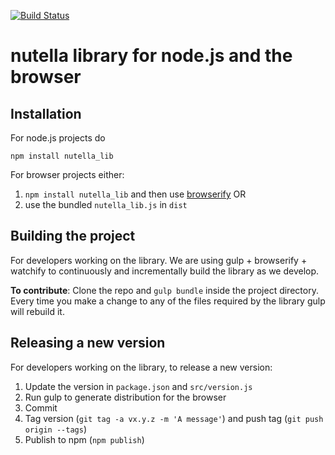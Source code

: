 [![Build Status](https://travis-ci.org/nutella-framework/nutella_lib.js.svg?branch=master)](https://travis-ci.org/nutella-framework/nutella_lib.js)

# nutella library for node.js and the browser

## Installation
For node.js projects do
```
npm install nutella_lib
```

For browser projects either:

1. `npm install nutella_lib` and then use [browserify](http://browserify.org/) OR
2. use the bundled `nutella_lib.js` in `dist`


## Building the project
For developers working on the library. We are using gulp + browserify + watchify to continuously and incrementally build the library as we develop. 

**To contribute**: Clone the repo and `gulp bundle` inside the project directory. Every time you make a change to any of the files required by the library gulp will rebuild it. 


## Releasing a new version
For developers working on the library, to release a new version:

1. Update the version in `package.json` and `src/version.js` 
1. Run gulp to generate distribution for the browser
1. Commit
1. Tag version (`git tag -a vx.y.z -m 'A message'`) and push tag (`git push origin --tags`)
1. Publish to npm (`npm publish`)
